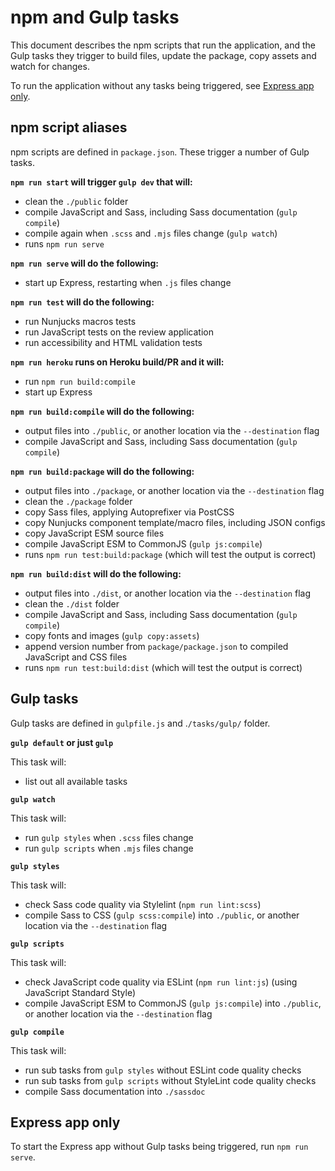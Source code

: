 # npm and Gulp tasks

This document describes the npm scripts that run the application, and the Gulp tasks they trigger to build files, update the package, copy assets and watch for changes.

To run the application without any tasks being triggered, see [Express app only](#express-app-only).

## npm script aliases

npm scripts are defined in `package.json`. These trigger a number of Gulp tasks.

**`npm run start` will trigger `gulp dev` that will:**
- clean the `./public` folder
- compile JavaScript and Sass, including Sass documentation (`gulp compile`)
- compile again when `.scss` and `.mjs` files change (`gulp watch`)
- runs `npm run serve`

**`npm run serve` will do the following:**
- start up Express, restarting when `.js` files change

**`npm run test` will do the following:**
- run Nunjucks macros tests
- run JavaScript tests on the review application
- run accessibility and HTML validation tests

**`npm run heroku` runs on Heroku build/PR and it will:**
- run `npm run build:compile`
- start up Express

**`npm run build:compile` will do the following:**
- output files into `./public`, or another location via the `--destination` flag
- compile JavaScript and Sass, including Sass documentation (`gulp compile`)

**`npm run build:package` will do the following:**
- output files into `./package`, or another location via the `--destination` flag
- clean the `./package` folder
- copy Sass files, applying Autoprefixer via PostCSS
- copy Nunjucks component template/macro files, including JSON configs
- copy JavaScript ESM source files
- compile JavaScript ESM to CommonJS (`gulp js:compile`)
- runs `npm run test:build:package` (which will test the output is correct)

**`npm run build:dist` will do the following:**
- output files into `./dist`, or another location via the `--destination` flag
- clean the `./dist` folder
- compile JavaScript and Sass, including Sass documentation (`gulp compile`)
- copy fonts and images (`gulp copy:assets`)
- append version number from `package/package.json` to compiled JavaScript and CSS files
- runs `npm run test:build:dist` (which will test the output is correct)


## Gulp tasks

Gulp tasks are defined in `gulpfile.js` and .`/tasks/gulp/` folder.

**`gulp default` or just `gulp`**

This task will:
- list out all available tasks

**`gulp watch`**

This task will:
- run `gulp styles` when `.scss` files change
- run `gulp scripts` when `.mjs` files change

**`gulp styles`**

This task will:
 - check Sass code quality via Stylelint (`npm run lint:scss`)
 - compile Sass to CSS (`gulp scss:compile`) into `./public`, or another location via the `--destination` flag

**`gulp scripts`**

This task will:
 - check JavaScript code quality via ESLint (`npm run lint:js`) (using JavaScript Standard Style)
 - compile JavaScript ESM to CommonJS (`gulp js:compile`) into `./public`, or another location via the `--destination` flag

**`gulp compile`**

This task will:
- run sub tasks from `gulp styles` without ESLint code quality checks
- run sub tasks from `gulp scripts` without StyleLint code quality checks
- compile Sass documentation into `./sassdoc`

## Express app only

To start the Express app without Gulp tasks being triggered, run `npm run serve`.
